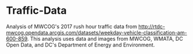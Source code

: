 # Traffic-Data
Analysis of MWCOG's 2017 rush hour traffic data from http://rtdc-mwcog.opendata.arcgis.com/datasets/weekday-vehicle-classification-am-600-859. This analysis uses data and images from MWCOG, WMATA, DC Open Data, and DC's Department of Energy and Environment.
